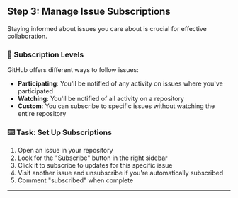## Step 3: Manage Issue Subscriptions

Staying informed about issues you care about is crucial for effective collaboration.

### 👀 Subscription Levels

GitHub offers different ways to follow issues:

- **Participating**: You'll be notified of any activity on issues where you've participated
- **Watching**: You'll be notified of all activity on a repository
- **Custom**: You can subscribe to specific issues without watching the entire repository

### :keyboard: Task: Set Up Subscriptions

1. Open an issue in your repository
2. Look for the "Subscribe" button in the right sidebar
3. Click it to subscribe to updates for this specific issue
4. Visit another issue and unsubscribe if you're automatically subscribed
5. Comment "subscribed" when complete

---

